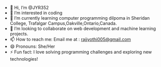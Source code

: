 - 👋 Hi, I’m @JYR352
- 👀 I’m interested in coding 
- 🌱 I’m currently learning computer programming dilpoma in Sheridan College, Trafalgar Campus,Oakville,Ontario,Canada.
- 💞️ I’m looking to collaborate on web development and machine learning projects.
- 📫 How to reach me: Email me at : rajjyothi005@gmail.com
- 😄 Pronouns: She/Her
- ⚡ Fun fact: I love solving programming challenges and exploring new technologies!

<!---
JYR352/JYR352 is a ✨ special ✨ repository because its `README.md` (this file) appears on your GitHub profile.
You can click the Preview link to take a look at your changes.
--->
